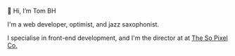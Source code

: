 👋 Hi, I’m Tom BH

I'm a web developer, optimist, and jazz saxophonist.

I specialise in front-end development, and I'm the director at at [The So Pixel Co.](https://so-pixel.co.uk)
